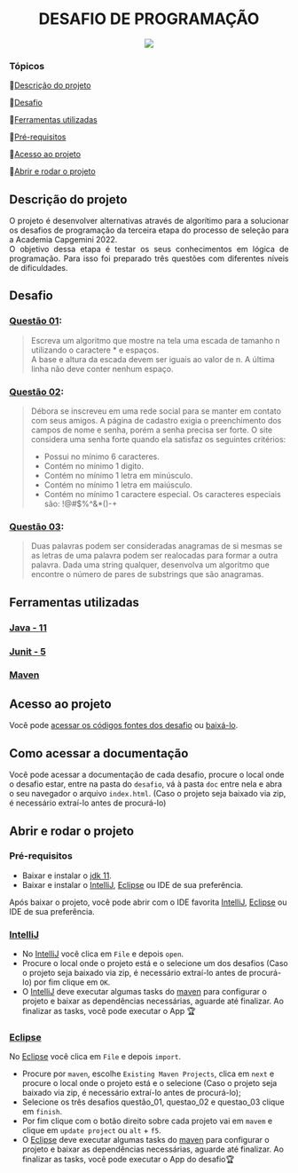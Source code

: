 <h1 align="center"> DESAFIO DE PROGRAMAÇÃO  </h1>
<p align="center">
<img src="http://img.shields.io/static/v1?label=STATUS&message=EM%TERMINADO&color=GREEN&style=for-the-badge"/>
</p>

### Tópicos 

:small_blue_diamond:[Descrição do projeto](#descrição-do-projeto)

:small_blue_diamond:[Desafio](#desafio)

:small_blue_diamond:[Ferramentas utilizadas](#ferramentas-utilizadas)

:small_blue_diamond:[Pré-requisitos](#pre-requisitos)

:small_blue_diamond:[Acesso ao projeto](#acesso-ao-projeto)

:small_blue_diamond:[Abrir e rodar o projeto](#abrir-e-rodar-o-projeto)

## Descrição do projeto

<p align="justify">
  O projeto é desenvolver alternativas através de algorítimo para a solucionar os desafios de programação da terceira etapa do processo de seleção para a Academia Capgemini 2022.<br>
 O objetivo dessa etapa é testar os seus conhecimentos em lógica de programação. Para isso foi preparado três questões com diferentes níveis de dificuldades.
</p>

## Desafio

### [Questão 01](https://github.com/LuanRLima/capgemini-academia-desafio-programacao/tree/master/questao_01):
>Escreva um algoritmo que mostre na tela uma escada de tamanho n utilizando o caractere * e espaços.<br> A base e altura da escada devem ser iguais ao valor de n. A última linha não deve conter nenhum espaço.

### [Questão 02](https://github.com/LuanRLima/capgemini-academia-desafio-programacao/tree/master/questao_02):

> Débora se inscreveu em uma rede social para se manter em contato com seus amigos. A página de cadastro exigia o preenchimento dos campos de nome e senha, porém a senha precisa ser forte. O site considera uma senha forte quando ela satisfaz os seguintes critérios:
> - Possui no mínimo 6 caracteres.
> - Contém no mínimo 1 digito.
> - Contém no mínimo 1 letra em minúsculo.
> - Contém no mínimo 1 letra em maiúsculo.
> - Contém no mínimo 1 caractere especial. Os caracteres especiais são: !@#$%^&*()-+

### [Questão 03](https://github.com/LuanRLima/capgemini-academia-desafio-programacao/tree/master/questao_03):

>Duas palavras podem ser consideradas anagramas de si mesmas se as letras de uma palavra podem ser realocadas para formar a outra palavra. Dada uma string qualquer, desenvolva um algoritmo que encontre o número de pares de substrings que são anagramas.

<div align="center">

  </div>


## Ferramentas utilizadas

<h3><a href="https://www.java.com"> Java - 11</a></h3>
<h3><a href="https://www.java.com"> Junit - 5</a></h3>
<h3><a href="https://www.java.com"> Maven</a></h3>






## Acesso ao projeto

Você pode [acessar os códigos fontes dos desafio](https://github.com/LuanRLima/capgemini-academia-desafio-programacao) ou [baixá-lo](https://github.com/LuanRLima/capgemini-academia-desafio-programacao/archive/refs/heads/master.zip).

## Como acessar a documentação

Você pode acessar a documentação de cada desafio, procure o local onde o desafio estar, entre na pasta do `desafio`, vá à pasta `doc` entre nela e abra o seu navegador o arquivo `index.html`. (Caso o projeto seja baixado via zip, é necessário extraí-lo antes de procurá-lo)

## Abrir e rodar o projeto

### Pré-requisitos
- Baixar e instalar o [jdk 11](https://www.oracle.com/br/java/technologies/javase/jdk11-archive-downloads.html).
- Baixar e instalar o [IntelliJ](https://www.jetbrains.com/pt-br/idea), [Eclipse](https://www.eclipse.org/downloads) ou IDE de sua preferência. 

Após baixar o projeto, você pode abrir com o IDE favorita [IntelliJ](https://www.jetbrains.com/pt-br/idea), [Eclipse](https://www.eclipse.org/downloads) ou IDE de sua preferência.

### [IntelliJ](https://www.jetbrains.com/pt-br/idea)
- No [IntelliJ](https://www.jetbrains.com/pt-br/idea) você clica em `File` e depois `open`.
- Procure o local onde o projeto está e o selecione um dos desafios (Caso o projeto seja baixado via zip, é necessário extraí-lo antes de procurá-lo) por fim clique em `OK`.
- O [IntelliJ](https://www.jetbrains.com/pt-br/idea) deve executar algumas tasks do [maven](https://maven.apache.org) para configurar o projeto e baixar as dependências necessárias, aguarde até finalizar. Ao finalizar as tasks, você pode executar o App 🏆

### [Eclipse](https://www.eclipse.org/downloads)
No [Eclipse](https://www.eclipse.org/downloads) você clica em `File` e depois `import`.
- Procure por `maven`, escolhe `Existing Maven Projects`, clica em `next` e procure o local onde o projeto está e o selecione (Caso o projeto seja baixado via zip, é necessário extraí-lo antes de procurá-lo);
- Selecione os três desafios questão_01, questao_02 e questao_03 clique em `finish`.
- Por fim clique com o botão direito sobre cada projeto vai em `mavem` e clique em `update project` ou `alt` + `f5`. 
- O [Eclipse](https://www.eclipse.org/downloads) deve executar algumas tasks do [maven](https://maven.apache.org) para configurar o projeto e baixar as dependências necessárias, aguarde até finalizar. Ao finalizar as tasks, você pode executar o App do desafio🏆
